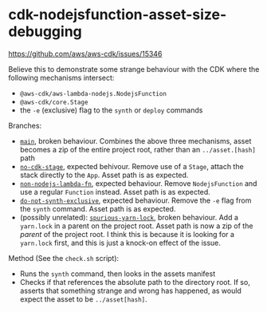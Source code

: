 # cdk-nodejsfunction-asset-size-debugging

https://github.com/aws/aws-cdk/issues/15346

Believe this to demonstrate some strange behaviour with the CDK where the following mechanisms intersect:
- `@aws-cdk/aws-lambda-nodejs.NodejsFunction`
- `@aws-cdk/core.Stage`
- the `-e` (exclusive) flag to the `synth` or `deploy` commands

Branches:
- [`main`](https://github.com/isotoma/cdk-nodejsfunction-asset-size-debugging/tree/main),
  broken behaviour. Combines the above three mechanisms, asset becomes
  a zip of the entire project root, rather than an `../asset.[hash]` path
- [`no-cdk-stage`](https://github.com/isotoma/cdk-nodejsfunction-asset-size-debugging/pull/1),
  expected behivour. Remove use of a `Stage`, attach the stack
  directly to the `App`. Asset path is as expected.
- [`non-nodejs-lambda-fn`](https://github.com/isotoma/cdk-nodejsfunction-asset-size-debugging/pull/2),
  expected behaviour. Remove `NodejsFunction` and use a regular `Function` instead. Asset path is as expected.
- [`do-not-synth-exclusive`](https://github.com/isotoma/cdk-nodejsfunction-asset-size-debugging/pull/3),
  expected behaviour. Remove the `-e` flag from the `synth`
  command. Asset path is as expected.
- (possibly unrelated):
  [`spurious-yarn-lock`](https://github.com/isotoma/cdk-nodejsfunction-asset-size-debugging/pull/4),
  broken behaviour. Add a `yarn.lock` in a parent on the project
  root. Asset path is now a zip of the _parent_ of the project root. I
  think this is because it is looking for a `yarn.lock` first, and
  this is just a knock-on effect of the issue.

Method (See the `check.sh` script):
- Runs the `synth` command, then looks in the assets manifest
- Checks if that references the absolute path to the directory
  root. If so, asserts that something strange and wrong has happened,
  as would expect the asset to be `../asset[hash]`.
